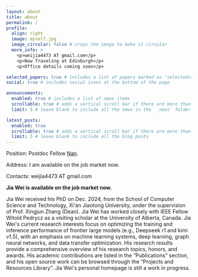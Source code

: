 ```yaml
---
layout: about
title: about
permalink: /
profile:
  align: right
  image: myself.jpg
  image_circular: false # crops the image to make it circular
  more_info: >
    <p>weijia4473 AT gmail.com</p>
    <p>Now Traveling at Edinburgh</p>
    <p>Office details coming soon</p>

selected_papers: true # includes a list of papers marked as "selected={true}"
social: true # includes social icons at the bottom of the page

announcements:
  enabled: true # includes a list of news items
  scrollable: true # adds a vertical scroll bar if there are more than 3 news items
  limit: 5 # leave blank to include all the news in the `_news` folder

latest_posts:
  enabled: true
  scrollable: true # adds a vertical scroll bar if there are more than 3 new posts items
  limit: 3 # leave blank to include all the blog posts
---
```

Position: Postdoc Fellow <a href='#'>Nan</a>. 

Address: I am available on the job market now. 

Contacts: weijia4473 AT gmail.com

<!--Jia Wei will join Tsinghua University as a postdoctoral researcher in April 2025, where he will work with the renowned Professor Qian Xuehai. -->

**Jia Wei is available on the job market now.**

Jia Wei received his PhD on Dec. 2024, from the School of Computer Science and Technology, Xi'an Jiaotong University, under the supervision of Prof. Xingjun Zhang (Dean). Jia Wei has worked closely with IEEE Fellow Witold Pedrycz as a visiting scholar at the University of Alberta, Canada. Jia Wei's current research interests focus on optimizing the training and inference performance of frontier large models (e.g., Deepseek r1 and kimi v1.5), with an emphasis on machine learning systems, deep learning, graph neural networks, and data transfer optimization. His research results provide a comprehensive overview of his research topics, honors, and awards. His academic contributions are listed in the “Publications” section, and his open source work can be browsed through the “Projects and Resources Library”. Jia Wei's personal homepage is still a work in progress.

<!-- 
#Write your biography here. Tell the world about yourself. Link to your favorite [subreddit](http://reddit.com). You #can put a picture in, too. The code is already in, just name your picture `prof_pic.jpg` and put it in the `img/` #folder.

#Put your address / P.O. box / other info right below your picture. You can also disable any of these elements by #editing `profile` property of the YAML header of your `_pages/about.md`. Edit `_bibliography/papers.bib` and Jekyll #will render your [publications page](/al-folio/publications/) automatically.

#Link to your social media connections, too. This theme is set up to use [Font Awesome icons](https://fontawesome.com/) #and [Academicons](https://jpswalsh.github.io/academicons/), like the ones below. Add your Facebook, Twitter, LinkedIn, #Google Scholar, or just disable all of them. -->
